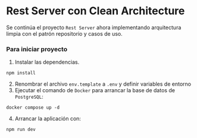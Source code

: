 # Rest Server con Clean Architecture

Se continúa el proyecto `Rest Server` ahora implementando arquitectura limpia con el patrón repositorio y casos de uso.

### Para iniciar proyecto

1. Instalar las dependencias. 
```
npm install
```
2. Renombrar el archivo `env.template` a `.env` y definir variables de entorno
3. Ejecutar el comando de `Docker` para arrancar la base de datos de `PostgreSQL`:
```
docker compose up -d
```
4. Arrancar la aplicación con:
```
npm run dev
```

